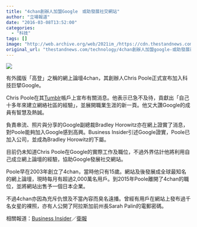 ```yaml
---
title: "4chan創辦人加盟Google　或助發展社交網站"
author: "立場報道"
date: "2016-03-08T13:52:00"
categories:
  - "科技"
tags: []
image: "http://web.archive.org/web/2021im_/https://cdn.thestandnews.com/media/photos/cache/google-chris-01_lVXOY_1200x0.png"
original_url: "thestandnews.com/technology/4chan創辦人加盟google-或助發展社交網站"
---
```

![](http://web.archive.org/web/2021im_/https://cdn.thestandnews.com/media/photos/cache/google-chris-01_lVXOY_1200x0.png)

有外國版「高登」之稱的網上論壇4chan，其創辦人Chris Poole正式宣布加入科技巨擘Google。

Chris Poole在其[Tumblr](http://web.archive.org/web/20210629042824/http://chrishateswriting.com/post/140641275808/my-next-chapter)帳戶上宣布有關消息。他表示已急不及待，貢獻出「自己十多年來建立網絡社區的經驗」，並展開職業生涯的新一頁。他又大讚Google的成員有智慧及熱誠。

負責串流、照片與分享的Google副總裁Bradley Horowitz亦在網上證實了消息，對Poole能夠加入Google感到高興。Business Insider引述Google證實，Poole已加入公司，並成為Bradley Horowitz的下屬。

目前仍未知道Chris Poole在Google的實際工作及職位，不過外界估計他將利用自己成立網上論壇的經驗，協助Google發展社交網站。

Poole早在2003年創立了4chan，當時他只有15歲。網站及後發展成全球最知名的網上論壇，現時每月有超過2,000萬名用戶。到2015年Poole離開了4chan的職位，並將網站出售予一個日本企業。

不過4chan亦因為充斥仇恨及不當內容而臭名遠播。曾經有用戶在網站上發布過千名女星的裸照，亦有人公開了阿拉斯加前州長Sarah Palin的電郵密碼。

相關報道：[Business Insider](http://web.archive.org/web/20210629042824/http://www.businessinsider.com/4chan-founder-chris-poole-going-to-google-2016-3)／[衛報](http://web.archive.org/web/20210629042824/http://www.theguardian.com/technology/2016/mar/07/chris-poole-4chan-google-hire-social-media)